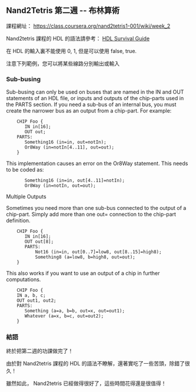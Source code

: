 ## Nand2Tetris 第二週 -- 布林算術

課程網址： <https://class.coursera.org/nand2tetris1-001/wiki/week_2>

Nand2tetris 課程的 HDL 的語法請參考： [HDL Survival Guide](http://www.nand2tetris.org/software/HDL%20Survival%20Guide.html)


在 HDL 的輸入裏不能使用 0, 1, 但是可以使用 false, true.

注意下列範例，您可以將某些線路分別輸出或輸入

### Sub-busing

Sub-busing can only be used on buses that are named in the IN and OUT statements of an HDL file, or inputs and outputs of the chip-parts used in the PARTS section. If you need a sub-bus of an internal bus, you must create the narrower bus as an output from a chip-part. For example:

```
	CHIP Foo {
	   IN in[16];
	   OUT out;
	PARTS:
	   Something16 (in=in, out=notIn);
	   Or8Way (in=notIn[4..11], out=out);
	}
```

This implementation causes an error on the Or8Way statement. This needs to be coded as:

```
	   Something16 (in=in, out[4..11]=notIn);
	   Or8Way (in=notIn, out=out);
```

Multiple Outputs

Sometimes you need more than one sub-bus connected to the output of a chip-part. Simply add more than one out= connection to the chip-part definition.

```
	CHIP Foo {
	   IN in[16];
	   OUT out[8];
	   PARTS:
	       Not16 (in=in, out[0..7]=low8, out[8..15]=high8);
	       Something8 (a=low8, b=high8, out=out);
	}
```

This also works if you want to use an output of a chip in further computations.

```
	CHIP Foo {
	IN a, b, c;
	OUT out1, out2;
	PARTS:
	   Something (a=a, b=b, out=x, out=out1);
	   Whatever (a=x, b=c, out=out2);
	}
```


### 結語

終於把第二週的功課做完了！

由於對 Nand2tetris 課程的 HDL 的語法不瞭解，還著實吃了一些苦頭，除錯了很久！

雖然如此， Nand2tetris 已經做得很好了，這些時間花得還是很值得！





